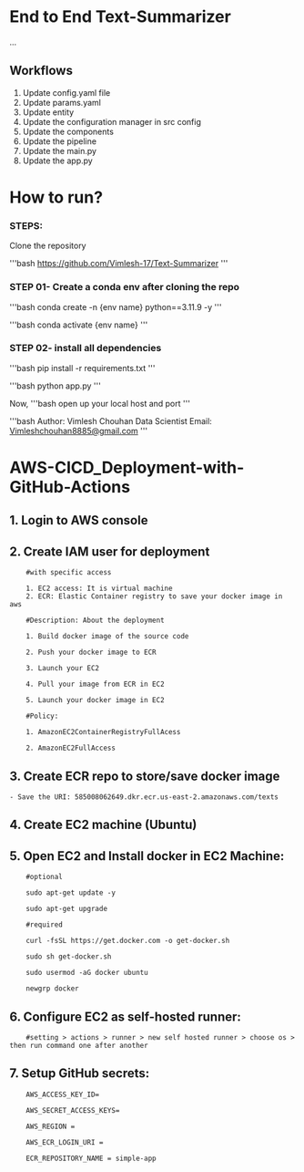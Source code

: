 # End to End Text-Summarizer


...

## Workflows

1. Update config.yaml file
2. Update params.yaml
3. Update entity
4. Update the configuration manager in src config
5. Update the components
6. Update the pipeline
7. Update the main.py
8. Update the app.py

# How to run?

### STEPS:

Clone the repository

'''bash
https://github.com/Vimlesh-17/Text-Summarizer
'''

### STEP 01- Create a conda env after cloning the repo

'''bash
conda create -n {env name} python==3.11.9 -y
'''

'''bash
conda activate {env name}
'''

### STEP 02- install all dependencies
'''bash
pip install -r requirements.txt
'''

'''bash
python app.py
'''

Now,
'''bash
open up your local host and port
'''



'''bash
Author: Vimlesh Chouhan
Data Scientist
Email: Vimleshchouhan8885@gmail.com
'''

# AWS-CICD_Deployment-with-GitHub-Actions

## 1. Login to AWS console

## 2. Create IAM user for deployment

        #with specific access

        1. EC2 access: It is virtual machine
        2. ECR: Elastic Container registry to save your docker image in aws

        #Description: About the deployment

        1. Build docker image of the source code

        2. Push your docker image to ECR

        3. Launch your EC2

        4. Pull your image from ECR in EC2

        5. Launch your docker image in EC2

        #Policy:

        1. AmazonEC2ContainerRegistryFullAcess

        2. AmazonEC2FullAccess


## 3. Create ECR repo to store/save docker image
    - Save the URI: 585008062649.dkr.ecr.us-east-2.amazonaws.com/texts


## 4. Create EC2 machine (Ubuntu)

## 5. Open EC2 and Install docker in EC2 Machine:

        #optional
        
        sudo apt-get update -y
        
        sudo apt-get upgrade
        
        #required

        curl -fsSL https://get.docker.com -o get-docker.sh

        sudo sh get-docker.sh

        sudo usermod -aG docker ubuntu

        newgrp docker

## 6. Configure EC2 as self-hosted runner:

        #setting > actions > runner > new self hosted runner > choose os > then run command one after another


## 7. Setup GitHub secrets:

        AWS_ACCESS_KEY_ID=

        AWS_SECRET_ACCESS_KEYS=
        
        AWS_REGION = 

        AWS_ECR_LOGIN_URI = 

        ECR_REPOSITORY_NAME = simple-app